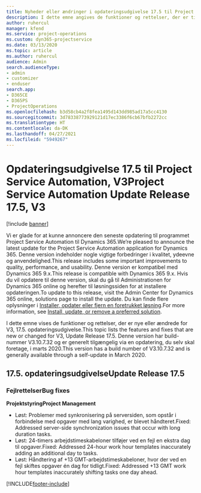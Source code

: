 ```yaml
---
title: Nyheder eller ændringer i opdateringsudgivelse 17.5 til Project Service Automation, hotfix V3
description: I dette emne angives de funktioner og rettelser, der er tilgængelige til Project Service Automation, opdateringsudgivelse 17.5, V3.
author: ruhercul
manager: kfend
ms.service: project-operations
ms.custom: dyn365-projectservice
ms.date: 03/13/2020
ms.topic: article
ms.author: ruhercul
audience: Admin
search.audienceType:
- admin
- customizer
- enduser
search.app:
- D365CE
- D365PS
- ProjectOperations
ms.openlocfilehash: b3d58cb4a2f8fea1495d143dd985ad17a5cc4130
ms.sourcegitcommit: 3d78338773929121d17ec3386f6cb67bfb2272cc
ms.translationtype: HT
ms.contentlocale: da-DK
ms.lasthandoff: 04/27/2021
ms.locfileid: "5949267"
---
```

# <a name="project-service-automation-update-release-175-v3"></a><span data-ttu-id="e6a5e-103">Opdateringsudgivelse 17.5 til Project Service Automation, V3</span><span class="sxs-lookup"><span data-stu-id="e6a5e-103">Project Service Automation Update Release 17.5, V3</span></span>

[!include [banner](../includes/psa-now-project-operations.md)]

<span data-ttu-id="e6a5e-104">Vi er glade for at kunne annoncere den seneste opdatering til programmet Project Service Automation til Dynamics 365.</span><span class="sxs-lookup"><span data-stu-id="e6a5e-104">We’re pleased to announce the latest update for the Project Service Automation application for Dynamics 365.</span></span> <span data-ttu-id="e6a5e-105">Denne version indeholder nogle vigtige forbedringer i kvalitet, ydeevne og anvendelighed.</span><span class="sxs-lookup"><span data-stu-id="e6a5e-105">This release includes some important improvements to quality, performance, and usability.</span></span>  <span data-ttu-id="e6a5e-106">Denne version er kompatibel med Dynamics 365 9.x.</span><span class="sxs-lookup"><span data-stu-id="e6a5e-106">This release is compatible with Dynamics 365 9.x.</span></span> <span data-ttu-id="e6a5e-107">Hvis du vil opdatere til denne version, skal du gå til Administrationen for Dynamics 365 online og herefter til løsningssiden for at installere opdateringen.</span><span class="sxs-lookup"><span data-stu-id="e6a5e-107">To update to this release, visit the Admin Center for Dynamics 365 online, solutions page to install the update.</span></span> <span data-ttu-id="e6a5e-108">Du kan finde flere oplysninger i [Installer, opdater eller fjern en foretrukket løsning](/power-platform/admin/install-remove-preferred-solution).</span><span class="sxs-lookup"><span data-stu-id="e6a5e-108">For more information, see [Install, update, or remove a preferred solution](/power-platform/admin/install-remove-preferred-solution).</span></span>

<span data-ttu-id="e6a5e-109">I dette emne vises de funktioner og rettelser, der er nye eller ændrede for V3, 17.5. opdateringsudgivelse.</span><span class="sxs-lookup"><span data-stu-id="e6a5e-109">This topic lists the features and fixes that are new or changed for V3, Update Release 17.5.</span></span> <span data-ttu-id="e6a5e-110">Denne version har build-nummer V3.10.7.32 og er generelt tilgængelig via en opdatering, du selv skal foretage, i marts 2020.</span><span class="sxs-lookup"><span data-stu-id="e6a5e-110">This version has a build number of V3.10.7.32 and is generally available through a self-update in March 2020.</span></span>


## <a name="update-release-175"></a><span data-ttu-id="e6a5e-111">17.5. opdateringsudgivelse</span><span class="sxs-lookup"><span data-stu-id="e6a5e-111">Update Release 17.5</span></span>

### <a name="bug-fixes"></a><span data-ttu-id="e6a5e-112">Fejlrettelser</span><span class="sxs-lookup"><span data-stu-id="e6a5e-112">Bug fixes</span></span>


<span data-ttu-id="e6a5e-113">**Projektstyring**</span><span class="sxs-lookup"><span data-stu-id="e6a5e-113">**Project Management**</span></span>

- <span data-ttu-id="e6a5e-114">Løst: Problemer med synkronisering på serversiden, som opstår i forbindelse med opgaver med lang varighed, er blevet håndteret.</span><span class="sxs-lookup"><span data-stu-id="e6a5e-114">Fixed: Addressed server-side synchronization issues that occur with long duration tasks.</span></span>
- <span data-ttu-id="e6a5e-115">Løst: 24-timers arbejdstimeskabeloner tilføjer ved en fejl en ekstra dag til opgaver.</span><span class="sxs-lookup"><span data-stu-id="e6a5e-115">Fixed: Addressed 24-hour work hour templates inaccurately adding an additional day to tasks.</span></span>
- <span data-ttu-id="e6a5e-116">Løst: Håndtering af +13 GMT-arbejdstimeskabeloner, hvor der ved en fejl skiftes opgaver én dag for tidligt.</span><span class="sxs-lookup"><span data-stu-id="e6a5e-116">Fixed: Addressed +13 GMT work hour templates inaccurately shifting tasks one day ahead.</span></span>



[!INCLUDE[footer-include](../includes/footer-banner.md)]